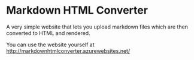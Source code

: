 # Markdown HTML Converter
A very simple website that lets you upload markdown files which are then converted to HTML and rendered.

You can use the website yourself at http://markdownhtmlconverter.azurewebsites.net/
